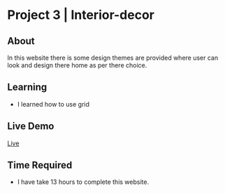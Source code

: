 # Project 3 | Interior-decor
## About
In this website there is some design themes are provided where user can look and design there home as per there choice.
## Learning
- I learned how to use grid
## Live Demo
[Live](https://interiordesignthemes.netlify.app/)
## Time Required
- I have take 13 hours to complete this website.
